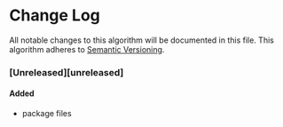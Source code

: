 # Change Log
All notable changes to this algorithm will be documented in this file.
This algorithm adheres to [Semantic Versioning](http://semver.org/).

### [Unreleased][unreleased]

#### Added
- package files
